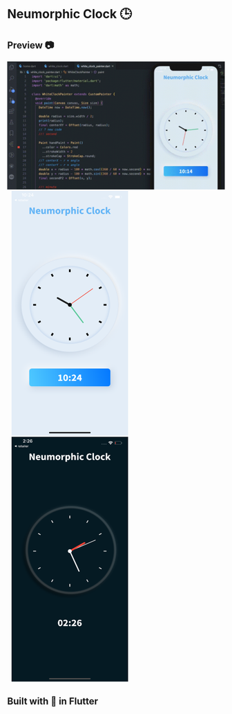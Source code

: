 # Neumorphic Clock 🕒

## Preview 📷
![Screenshot1](https://github.com/Puruchandra/Neumorphic-Clock/blob/master/screenshots/Screen%20Recording%202020-06-24%20at%2010.14.32%20PM.gif)
<img src="https://github.com/Puruchandra/Neumorphic-Clock/blob/master/screenshots/Simulator%20Screen%20Shot%20-%20iPhone%2011%20Pro%20Max%20-%202020-06-24%20at%2022.24.10.png" height="566" width="270" hspace="10"><img src="https://github.com/Puruchandra/Neumorphic-Clock/blob/master/screenshots/Simulator%20Screen%20Shot%20-%20iPhone%2011%20Pro%20Max%20-%202020-06-24%20at%2002.26.11.png" height="566" width="270" hspace="10">

## Built with 💙 in Flutter
